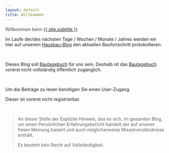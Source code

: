 ```yaml
---
layout: default
title: Willkommen
---
```

<p><span style="color: #424242;">Willkommen beim <a href="./category/bautagebuch/index.html">{{ site.subtitle }}</a></span></p>
<p>Im Laufe der/des nächsten Tage / Wochen / Monate / Jahres werden wir hier auf unserem <a href="./category/bautagebuch/index.html">Hausbau-Blog</a> den aktuellen Baufortschritt protokollieren.</p>
<p>&nbsp;</p>
<p>Dieses Blog soll <a href="./category/bautagebuch/index.html">Bautagebuch</a> für uns sein. Deshalb ist das <a href="./category/bautagebuch/index.html">Bautagebuch</a> vorerst nicht vollständig öffentlich zugänglich.</p>
<p>&nbsp;</p>
<p>Um die Beiträge zu lesen benötigen Sie einen User-Zugang.</p>
<p>Dieser ist vorerst nicht registrierbar.</p>
<p>&nbsp;</p>
<blockquote>
<p>An dieser Stelle der Explizite Hinweis, das es sich, im gesamten Blog, um einen Persönlichen Erfahrungsbericht handelt der auf unserer freien Meinung basiert und auch möglicherweise Missstverständnisse enthält.</p>
<p>Es besteht kein Recht auf Vollständigkeit.</p>
</blockquote>
<p>&nbsp;</p>
